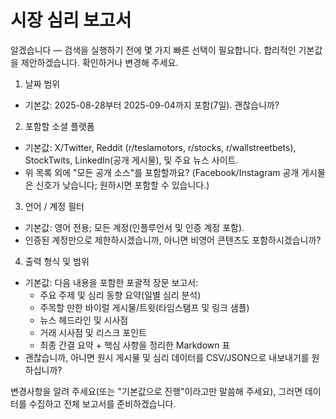 # 시장 심리 보고서

알겠습니다 — 검색을 실행하기 전에 몇 가지 빠른 선택이 필요합니다. 합리적인 기본값을 제안하겠습니다. 확인하거나 변경해 주세요.

1) 날짜 범위  
- 기본값: 2025-08-28부터 2025-09-04까지 포함(7일). 괜찮습니까?

2) 포함할 소셜 플랫폼  
- 기본값: X/Twitter, Reddit (r/teslamotors, r/stocks, r/wallstreetbets), StockTwits, LinkedIn(공개 게시물), 및 주요 뉴스 사이트.  
- 위 목록 외에 "모든 공개 소스"를 포함할까요? (Facebook/Instagram 공개 게시물은 신호가 낮습니다; 원하시면 포함할 수 있습니다.)

3) 언어 / 계정 필터  
- 기본값: 영어 전용; 모든 계정(인플루언서 및 인증 계정 포함).  
- 인증된 계정만으로 제한하시겠습니까, 아니면 비영어 콘텐츠도 포함하시겠습니까?

4) 출력 형식 및 범위  
- 기본값: 다음 내용을 포함한 포괄적 장문 보고서:
  - 주요 주제 및 심리 동향 요약(일별 심리 분석)
  - 주목할 만한 바이럴 게시물/트윗(타임스탬프 및 링크 샘플)
  - 뉴스 헤드라인 및 시사점
  - 거래 시사점 및 리스크 포인트
  - 최종 간결 요약 + 핵심 사항을 정리한 Markdown 표  
- 괜찮습니까, 아니면 원시 게시물 및 심리 데이터를 CSV/JSON으로 내보내기를 원하십니까?

변경사항을 알려 주세요(또는 "기본값으로 진행"이라고만 말씀해 주세요), 그러면 데이터를 수집하고 전체 보고서를 준비하겠습니다.
